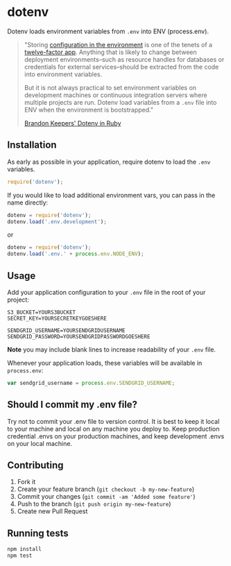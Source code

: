 # dotenv

Dotenv loads environment variables from `.env` into ENV (process.env).

> "Storing [configuration in the environment](http://www.12factor.net/config) is one of the tenets of a [twelve-factor app](http://www.12factor.net/). Anything that is likely to change between deployment environments–such as resource handles for databases or credentials for external services–should be extracted from the code into environment variables.
>
> But it is not always practical to set environment variables on development machines or continuous integration servers where multiple projects are run. Dotenv load variables from a `.env` file into ENV when the environment is bootstrapped."
>
> [Brandon Keepers' Dotenv in Ruby](https://github.com/bkeepers/dotenv)

## Installation

As early as possible in your application, require dotenv to load the `.env` variables.

```javascript
require('dotenv');
```

If you would like to load additional environment vars, you can pass in the name directly:

```javascript
dotenv = require('dotenv');
dotenv.load('.env.development');
```

or

```javascript
dotenv = require('dotenv');
dotenv.load('.env.' + process.env.NODE_ENV);
```

## Usage

Add your application configuration to your `.env` file in the root of your project:

```
S3_BUCKET=YOURS3BUCKET
SECRET_KEY=YOURSECRETKEYGOESHERE

SENDGRID_USERNAME=YOURSENDGRIDUSERNAME
SENDGRID_PASSWORD=YOURSENDGRIDPASSWORDGOESHERE
```

**Note** you may include blank lines to increase readability of your `.env` file.

Whenever your application loads, these variables will be available in `process.env`:

```javascript
var sendgrid_username = process.env.SENDGRID_USERNAME;
```

## Should I commit my .env file?

Try not to commit your .env file to version control. It is best to keep it local to your machine and local on any machine you deploy to. Keep production credential .envs on your production machines, and keep development .envs on your local machine.

## Contributing

1. Fork it
2. Create your feature branch (`git checkout -b my-new-feature`)
3. Commit your changes (`git commit -am 'Added some feature'`)
4. Push to the branch (`git push origin my-new-feature`)
5. Create new Pull Request

## Running tests

```bash
npm install
npm test
```

